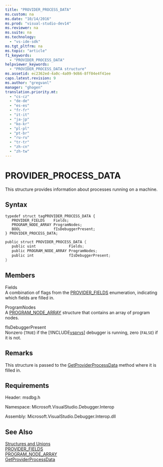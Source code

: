 ```yaml
---
title: "PROVIDER_PROCESS_DATA"
ms.custom: na
ms.date: "10/14/2016"
ms.prod: "visual-studio-dev14"
ms.reviewer: na
ms.suite: na
ms.technology: 
  - "vs-ide-sdk"
ms.tgt_pltfrm: na
ms.topic: "article"
f1_keywords: 
  - "PROVIDER_PROCESS_DATA"
helpviewer_keywords: 
  - "PROVIDER_PROCESS_DATA structure"
ms.assetid: ec2362ed-4a0c-4a09-9d66-8ff04e4f41ee
caps.latest.revision: 9
ms.author: "gregvanl"
manager: "ghogen"
translation.priority.mt: 
  - "cs-cz"
  - "de-de"
  - "es-es"
  - "fr-fr"
  - "it-it"
  - "ja-jp"
  - "ko-kr"
  - "pl-pl"
  - "pt-br"
  - "ru-ru"
  - "tr-tr"
  - "zh-cn"
  - "zh-tw"
---
```

# PROVIDER_PROCESS_DATA
This structure provides information about processes running on a machine.  
  
## Syntax  
  
```cpp#  
typedef struct tagPROVIDER_PROCESS_DATA {  
   PROVIDER_FIELDS    Fields;  
   PROGRAM_NODE_ARRAY ProgramNodes;  
   BOOL               fIsDebuggerPresent;  
} PROVIDER_PROCESS_DATA;  
```  
  
```c#  
public struct PROVIDER_PROCESS_DATA {  
   public uint               Fields;  
   public PROGRAM_NODE_ARRAY ProgramNodes;  
   public int                fIsDebuggerPresent;  
}  
```  
  
## Members  
 Fields  
 A combination of flags from the [PROVIDER_FIELDS](../extensibility/provider_fields.md) enumeration, indicating which fields are filled in.  
  
 ProgramNodes  
 A [PROGRAM_NODE_ARRAY](../extensibility/program_node_array.md) structure that contains an array of program nodes.  
  
 fIsDebuggerPresent  
 Nonzero (`TRUE`) if the [!INCLUDE[vsprvs](../codequality/includes/vsprvs_md.md)] debugger is running, zero (`FALSE`) if it is not.  
  
## Remarks  
 This structure is passed to the [GetProviderProcessData](../extensibility/idebugprogramprovider2--getproviderprocessdata.md) method where it is filled in.  
  
## Requirements  
 Header: msdbg.h  
  
 Namespace: Microsoft.VisualStudio.Debugger.Interop  
  
 Assembly: Microsoft.VisualStudio.Debugger.Interop.dll  
  
## See Also  
 [Structures and Unions](../extensibility/structures-and-unions.md)   
 [PROVIDER_FIELDS](../extensibility/provider_fields.md)   
 [PROGRAM_NODE_ARRAY](../extensibility/program_node_array.md)   
 [GetProviderProcessData](../extensibility/idebugprogramprovider2--getproviderprocessdata.md)